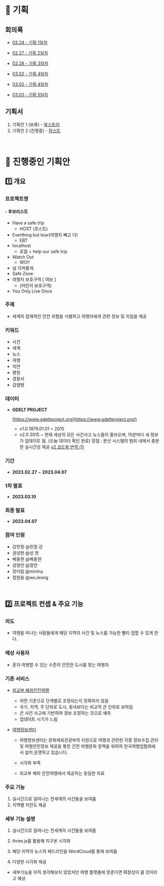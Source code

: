 # 💎 기획

## 회의록

- [02.24 - 기획 1일차](https://www.notion.so/02-24-1-dbccac9da0474093ade173a72dda7d82?pvs=4)

- [02.27 - 기획 2일차](https://www.notion.so/02-27-2-1c0743a2f1b743be82cd57ab52487eac?pvs=4)

- [02.28 - 기획 3일차](https://www.notion.so/02-28-3-851baa5c85164831a155bff66f4ffaf7?pvs=4)

- [03.02 - 기획 4일차](https://www.notion.so/03-02-4-5da93425bff546be87a129650df578ba?pvs=4)

- [03.02 - 기획 4일차](https://www.notion.so/03-02-4-5da93425bff546be87a129650df578ba?pvs=4)

- [03.03 - 기획 5일차](https://www.notion.so/03-03-5-587e5f03dc4a4c8b93c231d73f421eda?pvs=4)

## 기획서

1. 기획안 1 (보류) - [북스토리](https://www.notion.so/3dc91cb9d2f24c6fbb74988f2a96b9e4?pvs=4)
2. 기획안 2 (진행중) - [하스트](https://www.notion.so/b88ec4a7857e4762b6bb2dddeb96ef9a?pvs=4)

<br />

# 📌 진행중인 기획안

## 1️⃣ 개요

### 프로젝트명

#### - 후보리스트

- Have a safe trip
  - HOST (호스트)
- Everthing but tour(여행지 빼고 다)
  - EBT
- localhost
  - 로컬 + help our safe trip
- Watch Out
  - WO!!
- 널 지켜줄게.
- Safe Zone
- 여행자 보호구역 [ 여보 ]
  - (어린이 보호구역)
- You Only Live Once

### 주제

- 세계의 잠재적인 안전 위험을 식별하고 여행자에게 관련 정보 및 지침을 제공

### 키워드

- 사건
- 세계
- 뉴스
- 여행
- 치안
- 병원
- 경찰서
- 감염병

### 데이터

- **GDELT PROJECT**

  [https://www.gdeltproject.org](https://www.gdeltproject.org/)

  - v1.0 1979.01.01 ~ 2015
  - v2.0 2015 ~ 현재
    세상의 모든 사건사고 뉴스들이 올라오며, 15분마다 새 정보가 업데이트 됨. (오늘 데이터 확인 완료)
    장점 : 분산 시스템의 범위 내에서 충분한 실시간성 제공
    [v2 코드북 번역 (1)](https://www.notion.so/v2-1-7bf91e7c41bb40e3aaf2f2cfa569a3a2)

### 기간

- **2023.02.27** ~ **2023.04.07**

### 1차 발표

- **2023.03.10**

### 최종 발표

- **2023.04.07**

### 참여 인원

- 강민정 @민정 강
- 권성현 @성 현
- 배충현 @배충현
- 성정언 @정언
- 장미림 @mirimy
- 정원웅 @woJeong

<br />

## 2️⃣ 프로젝트 컨셉 & 주요 기능

### 의도

- 여행을 떠나는 사람들에게 해당 지역의 사건 및 뉴스를 가능한 빨리 접할 수 있게 한다.

### 예상 사용자

- 혼자 여행할 수 있는 수준의 안전한 도시를 찾는 여행자

### 기존 서비스

- [외교부 해외안전여행](https://www.0404.go.kr/dev/main.mofa)
  - 어떤 기준으로 단계별로 조정되는지 정확하지 않음
  - 국가, 지역, 주 단위로 도시, 동네보다는 비교적 큰 단위로 보여짐
  - 큰 사건 사고에 기반하여 경보 조정하는 것으로 예측
  - 업데이트 시기가 느림
- [여행정보센터](http://www.tourinfo.or.kr/v2/safety/safety_list.asp)

  - 여행정보센터는 문화체육관광부의 지원으로 여행과 관련한 각종 정보수집.관리 및 여행안전정보 제공을 통한 건전 여행문화 정책을 위하여 한국여행업협회에서 설치.운영하고 있습니다.

  - 시각화 부족
  - 외교부 해외 안전여행에서 제공하는 동일한 자료

### 주요 기능

1. 실시간으로 일어나는 전세계의 사건들을 보여줌
2. 지역별 치안도 제공

### 세부 기능 설명

1. 실시간으로 일어나는 전세계의 사건들을 보여줌

2. three.js를 활용해 지구본 시각화
3. 해당 지역의 뉴스의 헤드라인을 WordCloud를 통해 보여줌
4. 다양한 시각화 제공

- 세부기능을 아직 생각해보지 않았지만 여행 플랫폼에 맞춘다면 확장성이 클 것이라고 예상

